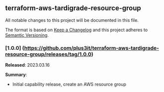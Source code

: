 ## terraform-aws-tardigrade-resource-group

All notable changes to this project will be documented in this file.

The format is based on [Keep a Changelog](http://keepachangelog.com/) and this project adheres to [Semantic Versioning](http://semver.org/).

### [1.0.0] (https://github.com/plus3it/terraform-aws-tardigrade-resource-group/releases/tag/1.0.0)

**Released**: 2023.03.16

**Summary**:

*   Initial capability release, create an AWS resource group
